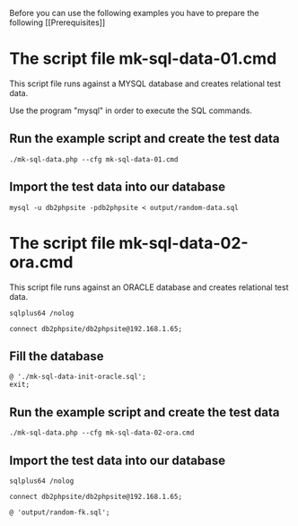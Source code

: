 Before you can use the following examples you have to prepare the following [[Prerequisites]]

# The script file mk-sql-data-01.cmd

This script file runs against a MYSQL database and creates relational test data. 

Use the program "mysql" in order to execute the SQL commands.

## Run the example script and create the test data
```
./mk-sql-data.php --cfg mk-sql-data-01.cmd
```

## Import the test data into our database
```
mysql -u db2phpsite -pdb2phpsite < output/random-data.sql
```

# The script file mk-sql-data-02-ora.cmd

This script file runs against an ORACLE database and creates relational test data. 

```
sqlplus64 /nolog

connect db2phpsite/db2phpsite@192.168.1.65;
```

## Fill the database
```
@ './mk-sql-data-init-oracle.sql';
exit;
```

## Run the example script and create the test data
```
./mk-sql-data.php --cfg mk-sql-data-02-ora.cmd
```

## Import the test data into our database
```
sqlplus64 /nolog

connect db2phpsite/db2phpsite@192.168.1.65;

@ 'output/random-fk.sql';
```


